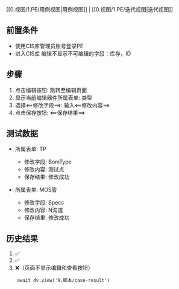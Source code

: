 [[0.视图/1.PE/用例视图|用例视图]] | [[0.视图/1.PE/迭代视图|迭代视图]]

## 前置条件

- 使用CIS库管理员账号登录PE
- 进入CIS库
	编辑不显示不可编辑的字段：库存，ID


## 步骤

1. 点击编辑按钮: 跳转至编辑页面
2. 显示当前编辑器件所属表单: 类型
3. 选择<==修改字段==>: 输入<==修改内容==>
4. 点击保存按钮: <==保存结果==>

## 测试数据

- 所属表单: TP
	- 修改字段: BomType
	- 修改内容: 测试点
	- 保存结果: 修改成功

- 所属表单: MOS管
	- 修改字段: Specs
	- 修改内容: N沟道
	- 保存结果: 修改成功

## 历史结果
1. ✅
2. ✅
3. ❌（页面不显示编辑和查看按钮）
```dataviewjs
    await dv.view('9.脚本/case-result')
```
